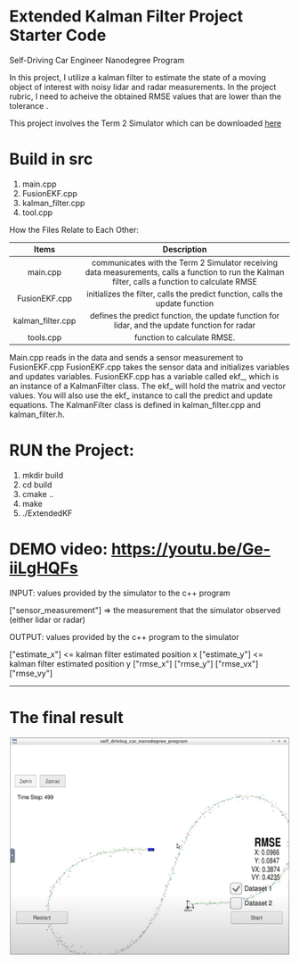 # Extended Kalman Filter Project Starter Code
Self-Driving Car Engineer Nanodegree Program

In this project, I utilize a kalman filter to estimate the state of a moving object of interest with noisy lidar and radar measurements. In the project rubric, I need to acheive the obtained RMSE values that are lower than the tolerance . 

This project involves the Term 2 Simulator which can be downloaded [here](https://github.com/udacity/self-driving-car-sim/releases)

# Build in src

1. main.cpp
2. FusionEKF.cpp
3. kalman_filter.cpp
4. tool.cpp


How the Files Relate to Each Other:

| Items   			|    Description 									| 
|:-----------------------------:|:-----------------------------------------------------:| 
| main.cpp        				| communicates with the Term 2 Simulator receiving data measurements, calls a function to run the Kalman filter, calls a function to calculate RMSE			|                             
| FusionEKF.cpp  					| initializes the filter, calls the predict function, calls the update function								|
| kalman_filter.cpp |defines the predict function, the update function for lidar, and the update function for radar													|
| tools.cpp		      			| function to calculate RMSE.							|



Main.cpp reads in the data and sends a sensor measurement to FusionEKF.cpp
FusionEKF.cpp takes the sensor data and initializes variables and updates variables. 
FusionEKF.cpp has a variable called ekf_, which is an instance of a KalmanFilter class. 
The ekf_ will hold the matrix and vector values. You will also use the ekf_ instance to call the predict and update equations.
The KalmanFilter class is defined in kalman_filter.cpp and kalman_filter.h. 

# RUN the Project:

1. mkdir build
2. cd build
3. cmake ..
4. make
5. ./ExtendedKF

# DEMO video: https://youtu.be/Ge-iiLgHQFs


INPUT: values provided by the simulator to the c++ program

["sensor_measurement"] => the measurement that the simulator observed (either lidar or radar)

OUTPUT: values provided by the c++ program to the simulator

["estimate_x"] <= kalman filter estimated position x
["estimate_y"] <= kalman filter estimated position y
["rmse_x"]
["rmse_y"]
["rmse_vx"]
["rmse_vy"]

---
# The final result
![Image1](./EKF-1.png)



